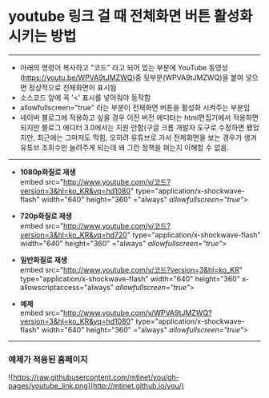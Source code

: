 # youtube 링크 걸 때 전체화면 버튼 활성화 시키는 방법

---
* 아래의 명령어 복사하고 "코드" 라고 되어 있는 부분에 
YouTube 동영상(https://youtu.be/WPVA9tJMZWQ)중 뒷부분(WPVA9tJMZWQ)을 붙여 넣으면
정상적으로 전체화면이 표시됨  
* 소스코드 앞에 꼭 '<' 표시를 넣어줘야 동작함   
* allowfullscreen="true" 라는 부분이 전체화면 버튼을 활성화 시켜주는 부분임
* 네이버 블로그에 적용하고 싶을 경우 이전 버전 에디터는 html편집기에서 적용하면 되지만 블로그 에디터 3.0에서는 지원 안함(구글 크롬 개발자 도구로 수정하면 됐었지만, 최근에는 그마저도 막힘, 오히려 유튜브로 가서 전체화면을 보는 경우가 생겨 유튜브 조회수만 늘려주게 되는데 왜 그런 정책을 펴는지 이해할 수 없음.

---

* **1080p화질로 재생**  
embed src="http://www.youtube.com/v/코드?version=3&hl=ko_KR&vq=hd1080" type="application/x-shockwave-flash" width="640" height="360" ="always" _allowfullscreen="true"_></embed>  


* **720p화질로 재생**  
embed src="http://www.youtube.com/v/코드?version=3&hl=ko_KR&vq=hd720" type="application/x-shockwave-flash" width="640" height="360" ="always" _allowfullscreen="true"_></embed>
 

* **일반화질로 재생**  
embed src="http://www.youtube.com/v/코드?version=3&hl=ko_KR" type="application/x-shockwave-flash" width="640" height="360" x-allowscriptaccess="always" _allowfullscreen="true"_></embed>
 
 
* **예제**  
embed src="http://www.youtube.com/v/WPVA9tJMZWQ?version=3&hl=ko_KR&vq=hd1080" type="application/x-shockwave-flash" width="640" height="360" ="always" _allowfullscreen="true"_></embed>  


---
### 예제가 적용된 홈페이지 
![https://raw.githubusercontent.com/mtinet/you/gh-pages/youtube_link.png](http://mtinet.github.io/you/)
